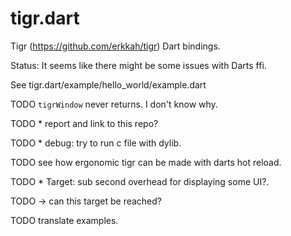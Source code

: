 # tigr.dart
Tigr (https://github.com/erkkah/tigr) Dart bindings.

Status: It seems like there might be some issues with Darts ffi.

See tigr.dart/example/hello_world/example.dart

TODO `tigrWindow` never returns. I don't know why.

TODO  * report and link to this repo?

TODO  * debug: try to run c file with dylib.

TODO see how ergonomic tigr can be made with darts hot reload.

TODO  * Target: sub second overhead for displaying some UI?.

TODO  -> can this target be reached?

TODO translate examples.
